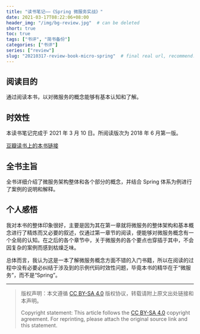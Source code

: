 ```yaml
---
title: "读书笔记——《Spring 微服务实战》"
date: 2021-03-17T08:22:06+08:00
header_img: "/img/bg-review.jpg"  # can be deleted
short: true
toc: true
tags: ["书评", "简书备份"]
categories: ["书评"]
series: ["review"] 
slug: "20210317-review-book-micro-spring"  # final real url, recommend: start by date, follow lower case words with hyphen splitter. E.g., `20230316-text-title`
---
```


## 阅读目的

通过阅读本书，以对微服务的概念能够有基本认知和了解。

## 时效性

本读书笔记完成于 2021 年 3 月 10 日。所阅读版次为 2018 年 6 月第一版。

[豆瓣读书上的本书链接](https://book.douban.com/subject/30233791/)

## 全书主旨

全书详细介绍了微服务架构整体和各个部分的概念，并结合 Spring 体系为例进行了案例的说明和解释。

## 个人感悟

我对本书的整体印象很好，主要是因为其在第一章就将微服务的整体架构和基本概念进行了精炼而又必要的叙述，仅通过第一章节的阅读，便能够对微服务概念有一个全局的认知。在之后的各个章节中，关于微服务的各个要点也穿插于其中，不会因复杂的案例而感到枯燥乏味。

总体而言，我认为这是一本了解微服务概念方面不错的入门书籍，所以在阅读的过程中没有必要必纠结于涉及到的示例代码时效性问题，毕竟本书的精华在于“微服务”，而不是“Spring”。


---

> 版权声明：本文遵循 [CC BY-SA 4.0](https://creativecommons.org/licenses/by-sa/4.0/deed.zh) 版权协议，转载请附上原文出处链接和本声明。
>
> Copyright statement: This article follows the [CC BY-SA 4.0](https://creativecommons.org/licenses/by-sa/4.0/deed.en) copyright agreement. For reprinting, please attach the original source link and this statement.
